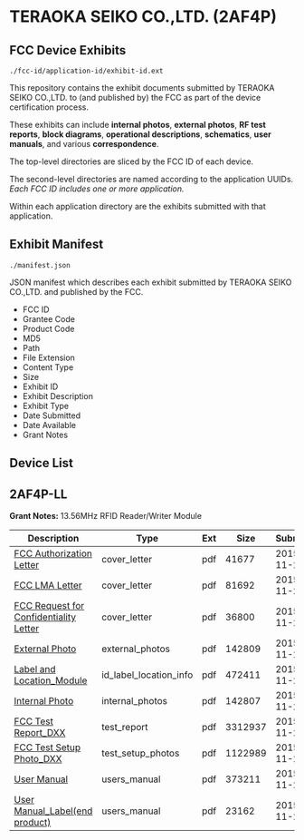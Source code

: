 # TERAOKA SEIKO CO.,LTD. (2AF4P)
## FCC Device Exhibits

```
./fcc-id/application-id/exhibit-id.ext
```

This repository contains the exhibit documents submitted by TERAOKA SEIKO CO.,LTD. to (and published by) the FCC as part of the device certification process.

These exhibits can include **internal photos**, **external photos**, **RF test reports**, **block diagrams**, **operational descriptions**, **schematics**, **user manuals**, and various **correspondence**.

The top-level directories are sliced by the FCC ID of each device.

The second-level directories are named according to the application UUIDs. *Each FCC ID includes one or more application.*

Within each application directory are the exhibits submitted with that application. 

## Exhibit Manifest

```
./manifest.json
```

JSON manifest which describes each exhibit submitted by TERAOKA SEIKO CO.,LTD. and published by the FCC.

- FCC ID
- Grantee Code
- Product Code
- MD5
- Path
- File Extension
- Content Type
- Size
- Exhibit ID
- Exhibit Description
- Exhibit Type
- Date Submitted
- Date Available
- Grant Notes

## Device List
## 2AF4P-LL
**Grant Notes:** 13.56MHz RFID Reader/Writer Module

| Description | Type | Ext | Size | Submitted | Available |
| ----------- | ---- | --- | ---- | --------- | --------- |
| [FCC Authorization Letter](2AF4P-LL/041cc72275c6acc10aca3903dc11dcc7/2821671.pdf) | cover_letter | pdf | 41677 | 2015-11-25 | 2015-11-25 |
| [FCC LMA Letter](2AF4P-LL/041cc72275c6acc10aca3903dc11dcc7/2821672.pdf) | cover_letter | pdf | 81692 | 2015-11-25 | 2015-11-25 |
| [FCC Request for Confidentiality Letter](2AF4P-LL/041cc72275c6acc10aca3903dc11dcc7/2821673.pdf) | cover_letter | pdf | 36800 | 2015-11-25 | 2015-11-25 |
| [External Photo](2AF4P-LL/041cc72275c6acc10aca3903dc11dcc7/2821676.pdf) | external_photos | pdf | 142809 | 2015-11-25 | 2015-11-25 |
| [Label and Location_Module](2AF4P-LL/041cc72275c6acc10aca3903dc11dcc7/2821680.pdf) | id_label_location_info | pdf | 472411 | 2015-11-25 | 2015-11-25 |
| [Internal Photo](2AF4P-LL/041cc72275c6acc10aca3903dc11dcc7/2821677.pdf) | internal_photos | pdf | 142807 | 2015-11-25 | 2015-11-25 |
| [FCC Test Report_DXX](2AF4P-LL/041cc72275c6acc10aca3903dc11dcc7/2821674.pdf) | test_report | pdf | 3312937 | 2015-11-25 | 2015-11-25 |
| [FCC Test Setup Photo_DXX](2AF4P-LL/041cc72275c6acc10aca3903dc11dcc7/2821675.pdf) | test_setup_photos | pdf | 1122989 | 2015-11-25 | 2015-11-25 |
| [User Manual](2AF4P-LL/041cc72275c6acc10aca3903dc11dcc7/2821678.pdf) | users_manual | pdf | 373211 | 2015-11-25 | 2015-11-25 |
| [User Manual_Label(end product)](2AF4P-LL/041cc72275c6acc10aca3903dc11dcc7/2821679.pdf) | users_manual | pdf | 23162 | 2015-11-25 | 2015-11-25 |

